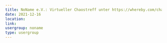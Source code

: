 ```yaml
---
title: NoName e.V.: Virtueller Chaostreff unter https://whereby.com/chaos-hd?roundedCornersOff
date: 2021-12-16
location: 
link: 
usergroup: noname
type: usergroup
---
```

